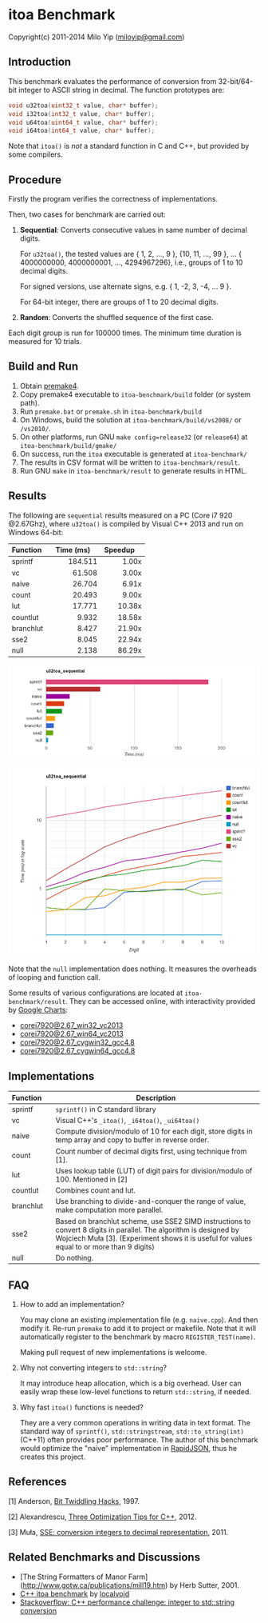 # itoa Benchmark

Copyright(c) 2011-2014 Milo Yip (miloyip@gmail.com)

## Introduction

This benchmark evaluates the performance of conversion from 32-bit/64-bit integer to ASCII string in decimal. The function prototypes are:

~~~~~~~~cpp
void u32toa(uint32_t value, char* buffer);
void i32toa(int32_t value, char* buffer);
void u64toa(uint64_t value, char* buffer);
void i64toa(int64_t value, char* buffer);
~~~~~~~~

Note that `itoa()` is *not* a standard function in C and C++, but provided by some compilers.

## Procedure

Firstly the program verifies the correctness of implementations.

Then, two cases for benchmark are carried out:

1. **Sequential**: Converts consecutive values in same number of decimal digits.

   For `u32toa()`, the tested values are { 1, 2, ..., 9 }, {10, 11, ..., 99 }, ... { 4000000000, 4000000001, ..., 4294967296}, i.e., groups of 1 to 10 decimal digits.

   For signed versions, use alternate signs, e.g. { 1, -2, 3, -4, ... 9 }.

   For 64-bit integer, there are groups of 1 to 20 decimal digits.

2. **Random**: Converts the shuffled sequence of the first case.

Each digit group is run for 100000 times. The minimum time duration is measured for 10 trials.

## Build and Run

1. Obtain [premake4](http://industriousone.com/premake/download).
2. Copy premake4 executable to `itoa-benchmark/build` folder (or system path).
3. Run `premake.bat` or `premake.sh` in `itoa-benchmark/build`
4. On Windows, build the solution at `itoa-benchmark/build/vs2008/` or `/vs2010/`.
5. On other platforms, run GNU `make config=release32` (or `release64`) at `itoa-benchmark/build/gmake/`
6. On success, run the `itoa` executable is generated at `itoa-benchmark/`
7. The results in CSV format will be written to `itoa-benchmark/result`.
8. Run GNU `make` in `itoa-benchmark/result` to generate results in HTML.

## Results

The following are `sequential` results measured on a PC (Core i7 920 @2.67Ghz), where `u32toa()` is compiled by Visual C++ 2013 and run on Windows 64-bit:

Function   | Time (ms)  | Speedup 
-----------|-----------:|-------:
sprintf    | 184.511    | 1.00x
vc         | 61.508     | 3.00x
naive      | 26.704     | 6.91x
count      | 20.493     | 9.00x
lut        | 17.771     | 10.38x
countlut   | 9.932      | 18.58x
branchlut  | 8.427      | 21.90x
sse2       | 8.045      | 22.94x
null       | 2.138      | 86.29x

![corei7920@2.67_win64_vc2013_u32toa_sequential_time](result/corei7920@2.67_win64_vc2013_u32toa_sequential_time.png)

![corei7920@2.67_win64_vc2013_u32toa_sequential_timedigit](result/corei7920@2.67_win64_vc2013_u32toa_sequential_timedigit.png)

Note that the `null` implementation does nothing. It measures the overheads of looping and function call.

Some results of various configurations are located at `itoa-benchmark/result`. They can be accessed online, with interactivity provided by [Google Charts](https://developers.google.com/chart/):

* [corei7920@2.67_win32_vc2013](http://rawgit.com/miloyip/itoa-benchmark/master/result/corei7920@2.67_win32_vc2013.html)
* [corei7920@2.67_win64_vc2013](http://rawgit.com/miloyip/itoa-benchmark/master/result/corei7920@2.67_win64_vc2013.html)
* [corei7920@2.67_cygwin32_gcc4.8](http://rawgit.com/miloyip/itoa-benchmark/master/result/corei7920@2.67_cygwin32_gcc4.8.html)
* [corei7920@2.67_cygwin64_gcc4.8](http://rawgit.com/miloyip/itoa-benchmark/master/result/corei7920@2.67_cygwin64_gcc4.8.html)

## Implementations

Function   | Description
-----------|-----------
sprintf    | `sprintf()` in C standard library
vc         | Visual C++'s `_itoa()`, `_i64toa()`, `_ui64toa()`
naive      | Compute division/modulo of 10 for each digit, store digits in temp array and copy to buffer in reverse order.
count      | Count number of decimal digits first, using technique from [1].
lut        | Uses lookup table (LUT) of digit pairs for division/modulo of 100. Mentioned in [2]
countlut   | Combines count and lut.
branchlut  | Use branching to divide-and-conquer the range of value, make computation more parallel.
sse2       | Based on branchlut scheme, use SSE2 SIMD instructions to convert 8 digits in parallel. The algorithm is designed by Wojciech Muła [3]. (Experiment shows it is useful for values equal to or more than 9 digits)
null       | Do nothing.

## FAQ

1. How to add an implementation?
   
   You may clone an existing implementation file (e.g. `naive.cpp`). And then modify it. Re-run `premake` to add it to project or makefile. Note that it will automatically register to the benchmark by macro `REGISTER_TEST(name)`.

   Making pull request of new implementations is welcome.

2. Why not converting integers to `std::string`?

   It may introduce heap allocation, which is a big overhead. User can easily wrap these low-level functions to return `std::string`, if needed.

3. Why fast `itoa()` functions is needed?

   They are a very common operations in writing data in text format. The standard way of `sprintf()`, `std::stringstream`, `std::to_string(int)` (C++11) often provides poor performance. The author of this benchmark would optimize the "naive" implementation in [RapidJSON](https://github.com/miloyip/rapidjson/issues/31), thus he creates this project.

## References

[1] Anderson, [Bit Twiddling Hacks](https://graphics.stanford.edu/~seander/bithacks.html#IntegerLog10), 1997.

[2] Alexandrescu, [Three Optimization Tips for C++](http://www.slideshare.net/andreialexandrescu1/three-optimization-tips-for-c-15708507), 2012.

[3] Muła, [SSE: conversion integers to decimal representation](http://wm.ite.pl/articles/sse-itoa.html), 2011.

## Related Benchmarks and Discussions

* [The String Formatters of Manor Farm] (http://www.gotw.ca/publications/mill19.htm) by Herb Sutter, 2001.
* [C++ itoa benchmark](https://github.com/localvoid/cxx-benchmark-itoa) by [localvoid](https://github.com/localvoid)
* [Stackoverflow: C++ performance challenge: integer to std::string conversion](http://stackoverflow.com/questions/4351371/c-performance-challenge-integer-to-stdstring-conversion)
